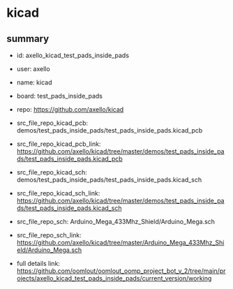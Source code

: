 # kicad
 
## summary 
* id: axello_kicad_test_pads_inside_pads
* user: axello
* name: kicad
* board: test_pads_inside_pads
* repo: https://github.com/axello/kicad
* src_file_repo_kicad_pcb: demos/test_pads_inside_pads/test_pads_inside_pads.kicad_pcb
* src_file_repo_kicad_pcb_link: https://github.com/axello/kicad/tree/master/demos/test_pads_inside_pads/test_pads_inside_pads.kicad_pcb
* src_file_repo_kicad_sch: demos/test_pads_inside_pads/test_pads_inside_pads.kicad_sch
* src_file_repo_kicad_sch_link: https://github.com/axello/kicad/tree/master/demos/test_pads_inside_pads/test_pads_inside_pads.kicad_sch

* src_file_repo_sch: Arduino_Mega_433Mhz_Shield/Arduino_Mega.sch
* src_file_repo_sch_link: https://github.com/axello/kicad/tree/master/Arduino_Mega_433Mhz_Shield/Arduino_Mega.sch
* full details link: https://github.com/oomlout/oomlout_oomp_project_bot_v_2/tree/main/projects/axello_kicad_test_pads_inside_pads/current_version/working  







